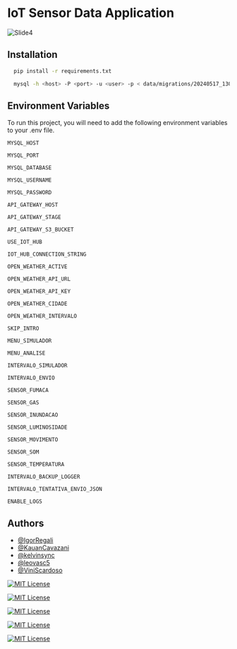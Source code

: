 
# IoT Sensor Data Application
![Slide4](https://github.com/CCO-HomeSentinel/iot-simulator/assets/70069239/9ae598a2-36b0-4673-bae2-eff4340c211d)

## Installation

```bash
  pip install -r requirements.txt
```
```bash
  mysql -h <host> -P <port> -u <user> -p < data/migrations/20240517_130400__script.sql  
```


## Environment Variables

To run this project, you will need to add the following environment variables to your .env file.

`MYSQL_HOST`

`MYSQL_PORT`

`MYSQL_DATABASE`

`MYSQL_USERNAME`

`MYSQL_PASSWORD`


`API_GATEWAY_HOST`

`API_GATEWAY_STAGE`

`API_GATEWAY_S3_BUCKET`


`USE_IOT_HUB`

`IOT_HUB_CONNECTION_STRING`


`OPEN_WEATHER_ACTIVE`

`OPEN_WEATHER_API_URL`

`OPEN_WEATHER_API_KEY`

`OPEN_WEATHER_CIDADE`

`OPEN_WEATHER_INTERVALO`


`SKIP_INTRO`

`MENU_SIMULADOR`

`MENU_ANALISE`


`INTERVALO_SIMULADOR`

`INTERVALO_ENVIO`


`SENSOR_FUMACA`

`SENSOR_GAS`

`SENSOR_INUNDACAO`

`SENSOR_LUMINOSIDADE`

`SENSOR_MOVIMENTO`

`SENSOR_SOM`

`SENSOR_TEMPERATURA`


`INTERVALO_BACKUP_LOGGER`

`INTERVALO_TENTATIVA_ENVIO_JSON`

`ENABLE_LOGS`



## Authors

- [@IgorRegali](https://www.github.com/IgorRegali)
- [@KauanCavazani](https://www.github.com/KauanCavazani)
- [@kelvinsync](https://www.github.com/kelvinsync)
- [@leovasc5](https://www.github.com/leovasc5)
- [@ViniScardoso](https://www.github.com/ViniScardoso)

[![MIT License](https://img.shields.io/badge/license-MIT-green.svg)](https://choosealicense.com/licenses/mit/)

[![MIT License](https://img.shields.io/badge/language-python-blue.svg)](https://choosealicense.com/licenses/mit/)

[![MIT License](https://img.shields.io/badge/database-mysql-yellow.svg)](https://choosealicense.com/licenses/mit/)

[![MIT License](https://img.shields.io/badge/cloud-aws-black.svg)](https://choosealicense.com/licenses/mit/)

[![MIT License](https://img.shields.io/badge/cloud-azure-black.svg)](https://choosealicense.com/licenses/mit/)
